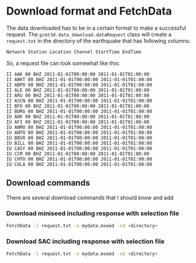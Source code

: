 # Download format and FetchData

The data downloaded has to be in a certain format to make a successful request. The `gcmt3d.data_download.dataRequest`
class will create a `request.txt` in the directory of the earthquake that has following columns:

`Network Station Location Channel StartTime EndTime`

So, a request file can look somewhat like this:

```
II AAK 00 BHZ 2011-01-01T00:00:00 2011-01-01T01:00:00
II ABKT 00 BHZ 2011-01-01T00:00:00 2011-01-01T01:00:00
II ABPO 00 BHZ 2011-01-01T00:00:00 2011-01-01T01:00:00
II ALE 00 BHZ 2011-01-01T00:00:00 2011-01-01T01:00:00
II ARU 00 BHZ 2011-01-01T00:00:00 2011-01-01T01:00:00
II ASCN 00 BHZ 2011-01-01T00:00:00 2011-01-01T01:00:00
II BFO 00 BHZ 2011-01-01T00:00:00 2011-01-01T01:00:00
II BORG 00 BHZ 2011-01-01T00:00:00 2011-01-01T01:00:00
IU ADK 00 BHZ 2011-01-01T00:00:00 2011-01-01T01:00:00
IU AFI 00 BHZ 2011-01-01T00:00:00 2011-01-01T01:00:00
IU ANMO 00 BHZ 2011-01-01T00:00:00 2011-01-01T01:00:00
IU ANTO 00 BHZ 2011-01-01T00:00:00 2011-01-01T01:00:00
IU BBSR 00 BHZ 2011-01-01T00:00:00 2011-01-01T01:00:00
IU BILL 00 BHZ 2011-01-01T00:00:00 2011-01-01T01:00:00
IU CASY 00 BHZ 2011-01-01T00:00:00 2011-01-01T01:00:00
IU CCM 00 BHZ 2011-01-01T00:00:00 2011-01-01T01:00:00
IU CHTO 00 BHZ 2011-01-01T00:00:00 2011-01-01T01:00:00
IU COLA 00 BHZ 2011-01-01T00:00:00 2011-01-01T01:00:00
```

## Download commands

There are several download commands that I should know and add

### Download miniseed including response with selection file

```bash
FetchData -l request.txt -o mydata.mseed -rd <directory>
```

### Download SAC including response with selection file

```bash
FetchData -l request.txt -o mydata.mseed -sd <directory>
```


